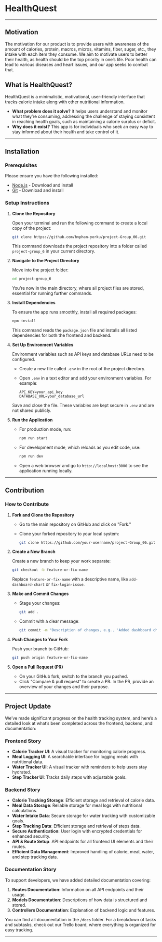 # HealthQuest

---

## Motivation

The motivation for our product is to provide users with awareness of the amount of calories, protein, macros, micros, vitamins, fiber, sugar, etc., they intake with each item they consume. We aim to motivate users to better their health, as health should be the top priority in one’s life. Poor health can lead to various diseases and heart issues, and our app seeks to combat that.

## What is HealthQuest?

HealthQuest is a minimalistic, motivational, user-friendly interface that tracks calorie intake along with other nutritional information.

- **What problem does it solve?** It helps users understand and monitor what they’re consuming, addressing the challenge of staying consistent in reaching health goals, such as maintaining a calorie surplus or deficit.
- **Why does it exist?** This app is for individuals who seek an easy way to stay informed about their health and take control of it.

---

## Installation

### Prerequisites

Please ensure you have the following installed:
- [Node.js](https://nodejs.org) - Download and install
- [Git](https://git-scm.com/) - Download and install

### Setup Instructions

1. **Clone the Repository**

   Open your terminal and run the following command to create a local copy of the project:

   ```bash
   git clone https://github.com/hvpham-yorku/project-Group_06.git
   ```

   This command downloads the project repository into a folder called `project-group_6` in your current directory.

2. **Navigate to the Project Directory**

   Move into the project folder:

   ```bash
   cd project-group_6
   ```

   You’re now in the main directory, where all project files are stored, essential for running further commands.

3. **Install Dependencies**

   To ensure the app runs smoothly, install all required packages:

   ```bash
   npm install
   ```

   This command reads the `package.json` file and installs all listed dependencies for both the frontend and backend.

4. **Set Up Environment Variables**

   Environment variables such as API keys and database URLs need to be configured.

   - Create a new file called `.env` in the root of the project directory.
   - Open `.env` in a text editor and add your environment variables. For example:

     ```plaintext
     API_KEY=your_api_key
     DATABASE_URL=your_database_url
     ```

   Save and close the file. These variables are kept secure in `.env` and are not shared publicly.

5. **Run the Application**

   - For production mode, run:

     ```bash
     npm run start
     ```

   - For development mode, which reloads as you edit code, use:

     ```bash
     npm run dev
     ```

   - Open a web browser and go to `http://localhost:3000` to see the application running locally.

---

## Contribution

### How to Contribute

1. **Fork and Clone the Repository**

   - Go to the main repository on GitHub and click on "Fork."
   - Clone your forked repository to your local system:

     ```bash
     git clone https://github.com/your-username/project-Group_06.git
     ```

2. **Create a New Branch**

   Create a new branch to keep your work separate:

   ```bash
   git checkout -b feature-or-fix-name
   ```

   Replace `feature-or-fix-name` with a descriptive name, like `add-dashboard-chart` or `fix-login-issue`.

3. **Make and Commit Changes**

   - Stage your changes:

     ```bash
     git add .
     ```

   - Commit with a clear message:

     ```bash
     git commit -m "Description of changes, e.g., 'Added dashboard chart component'"
     ```

4. **Push Changes to Your Fork**

   Push your branch to GitHub:

   ```bash
   git push origin feature-or-fix-name
   ```

5. **Open a Pull Request (PR)**

   - On your GitHub fork, switch to the branch you pushed.
   - Click "Compare & pull request" to create a PR. In the PR, provide an overview of your changes and their purpose.
     
---

## Project Update

We’ve made significant progress on the health tracking system, and here’s a detailed look at what’s been completed across the frontend, backend, and documentation:

### Frontend Story
- **Calorie Tracker UI**: A visual tracker for monitoring calorie progress.
- **Meal Logging UI**: A searchable interface for logging meals with nutritional data.
- **Water Tracker UI**: A visual tracker with reminders to help users stay hydrated.
- **Step Tracker UI**: Tracks daily steps with adjustable goals.

### Backend Story
- **Calorie Tracking Storage**: Efficient storage and retrieval of calorie data.
- **Meal Data Storage**: Reliable storage for meal logs with nutritional calculations.
- **Water Intake Data**: Secure storage for water tracking with customizable goals.
- **Step Tracking Data**: Efficient storage and retrieval of steps data.
- **Secure Authentication**: User login with encrypted credentials for enhanced security.
- **API & Route Setup**: API endpoints for all frontend UI elements and their routes.
- **Efficient Data Management**: Improved handling of calorie, meal, water, and step tracking data.

### Documentation Story
To support developers, we have added detailed documentation covering:
1. **Routes Documentation**: Information on all API endpoints and their usage.
2. **Models Documentation**: Descriptions of how data is structured and stored.
3. **Controllers Documentation**: Explanation of backend logic and features.

You can find all documentation in the `/docs` folder. For a breakdown of tasks and subtasks, check out our Trello board, where everything is organized for easy tracking.

---
